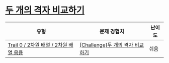 # [두 개의 격자 비교하기](https://www.codetree.ai/trails/complete/curated-cards/nl-pre-using-2d-array-3)

|유형|문제 경험치|난이도|
|---|---|---|
|[Trail 0 / 2차원 배열 / 2차원 배열 응용](https://www.codetree.ai/trail-info/codetree-101/)|[[Challenge]두 개의 격자 비교하기](https://www.codetree.ai/trails/complete/curated-cards/nl-pre-using-2d-array-3/)|쉬움|

